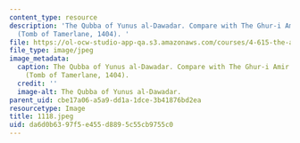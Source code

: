 ```yaml
---
content_type: resource
description: 'The Qubba of Yunus al-Dawadar. Compare with The Ghur-i Amir in Samarqand
  (Tomb of Tamerlane, 1404). '
file: https://ol-ocw-studio-app-qa.s3.amazonaws.com/courses/4-615-the-architecture-of-cairo-spring-2002/da6d0b6397f5e455d8895c55cb9755c0_1118.jpeg
file_type: image/jpeg
image_metadata:
  caption: The Qubba of Yunus al-Dawadar. Compare with The Ghur-i Amir in Samarqand
    (Tomb of Tamerlane, 1404).
  credit: ''
  image-alt: The Qubba of Yunus al-Dawadar.
parent_uid: cbe17a06-a5a9-dd1a-1dce-3b41876bd2ea
resourcetype: Image
title: 1118.jpeg
uid: da6d0b63-97f5-e455-d889-5c55cb9755c0
---
```

